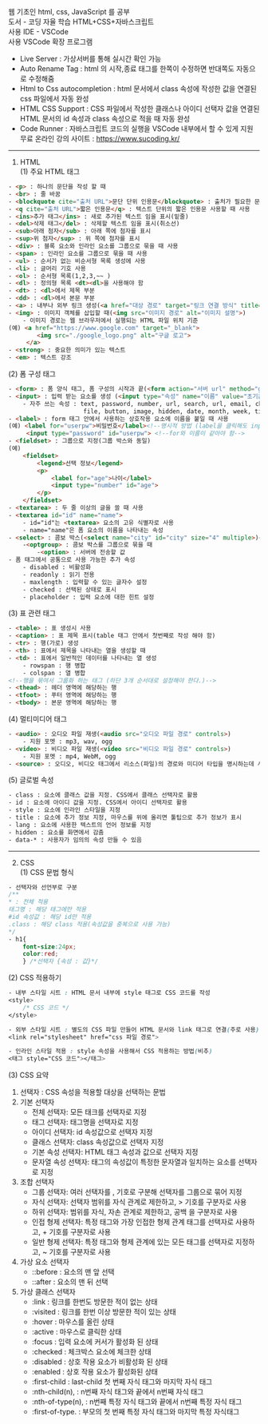 웹 기초인 html, css, JavaScript 를 공부  
도서 - 코딩 자율 학습 HTML+CSS+자바스크립트  
사용 IDE - VSCode  
사용 VSCode 확장 프로그램  
- Live Server : 가상서버를 통해 실시간 확인 가능
- Auto Rename Tag : html 의 시작,종료 태그를 한쪽이 수정하면 반대쪽도 자동으로 수정해줌
- Html to Css autocompletion : html 문서에서 class 속성에 작성한 값을 연결된 css 파일에서 자동 완성
- HTML CSS Support : CSS 파일에서 작성한 클래스나 아이디 선택자 값을 연결된 HTML 문서의 id 속성과 class 속성으로 적을 때 자동 완성
- Code Runner : 자바스크립트 코드의 실행을 VSCode 내부에서 할 수 있게 지원  
무료 온라인 강의 사이트 : https://www.sucoding.kr/
--------------------------------------------------------------------------------------------------
1. HTML  
(1) 주요 HTML 태그  
```html
- <p> : 하나의 문단을 작성 할 때
- <br> : 줄 바꿈
- <blockquote cite="출처 URL">문단 단위 인용문</blockquote> : 출처가 필요한 문단 단위 인용문에 사용
- <q cite="출처 URL">짧은 인용문</q> : 텍스트 단위의 짧은 인용문 사용할 때 사용
- <ins>추가 태그</ins> : 새로 추가된 텍스트 임을 표시(밑줄)
- <del>삭제 태그</del> : 삭제할 텍스트 임을 표시(취소선)
- <sub>아래 첨자</sub> : 아래 쪽에 첨자를 표시
- <sup>위 첨자</sup> : 위 쪽에 첨자를 표시
- <div> : 블록 요소와 인라인 요소를 그룹으로 묶을 때 사용
- <span> : 인라인 요소를 그룹으로 묶을 때 사용
- <ul> : 순서가 없는 비순서형 목록 생성에 사용
- <li> : 글머리 기호 사용
- <ol> : 순서형 목록(1,2,3,~~ )
- <dl> : 정의형 목록 <dt><dl>을 사용해야 함
- <dt> : <dl>에서 제목 부분
- <dd> : <dl>에서 본문 부분
- <a> : 내부나 외부 링크 생성(<a href="대상 경로" target="링크 연결 방식" title="링크 설명">)
- <img> : 이미지 객체를 삽입할 때(<img src="이미지 경로" alt="이미지 설명">)
    - 이미지 경로는 웹 브라우저에서 실행되는 HTML 파일 위치 기준
(예) <a href="https://www.google.com" target="_blank">
        <img src="./google_logo.png" alt="구글 로고">
     </a>
- <strong> : 중요한 의미가 있는 텍스트
- <em> : 텍스트 강조
```
(2) 폼 구성 태그
```html
- <form> : 폼 양식 태그, 폼 구성의 시작과 끝(<form action="서버 url" method="get 또는 post"></form>)
- <input> : 입력 받는 요소를 생성 (<input type="속성" name="이름" value="초기값">)
    - 자주 쓰는 속성 : text, password, number, url, search, url, email, checkbox, radio, 
                     file, button, image, hidden, date, month, week, time, color, submit, reset
- <label> : form 태그 안에서 사용하는 상호작용 요소에 이름을 붙일 때 사용
(예) <label for="userpw">비밀번호</label><!--명시적 방법 (label을 클릭해도 input에 커서 이동)-->
     <input type="password" id="userpw"> <!--for와 이름이 같아야 함-->
- <fieldset> : 그룹으로 지정(그룹 박스와 동일)
(예) 
    <fieldset>       
        <legend>선택 정보</legend>
        <p>
            <label for="age">나이</label>
            <input type="number" id="age">
        </p>
    </fieldset>
- <textarea> : 두 줄 이상의 글을 쓸 때 사용
- <textarea id="id" name="name">
    - id="id"는 <textarea> 요소의 고유 식별자로 사용
    - name="name"은 폼 요소의 이름을 나타내는 속성
- <select> : 콤보 박스(<select name="city" id="city" size="4" multiple>)<!--4개씩 표시, 다중 선택-->
    -<optgroup> : 콤보 박스를 그룹으로 묶을 때 
        -<option> : 서버에 전송할 값
- 폼 태그에서 공통으로 사용 가능한 추가 속성
    - disabled : 비활성화
    - readonly : 읽기 전용
    - maxlength : 입력할 수 있는 글자수 설정
    - checked : 선택된 상태로 표시
    - placeholder : 입력 요소에 대한 힌트 설정
```
(3) 표 관련 태그
```html
- <table> : 표 생성시 사용
- <caption> : 표 제목 표시(table 태그 안에서 첫번째로 작성 해야 함)
- <tr> : 행(가로) 생성
- <th> : 표에서 제목을 나타내는 열을 생성할 때
- <td> : 표에서 일반적인 데이터를 나타내는 열 생성
    - rowspan : 행 병합
    - colspan : 열 병합
<!--행을 묶여서 그룹화 하는 태그 (하단 3개 순서대로 설정해야 한다.)-->
- <thead> : 헤더 영역에 해당하는 행
- <tfoot> : 푸터 영역에 해당하는 행
- <tbody> : 본문 영역에 해당하는 행
```
(4) 멀티미디어 태그
```html
- <audio> : 오디오 파일 재생(<audio src="오디오 파일 경로" controls>)
    - 지원 포멧 : mp3, wav, ogg
- <video> : 비디오 파일 재생(<video src="비디오 파일 경로" controls>)
    - 지원 포멧 : mp4, WebM, ogg
- <source> : 오디오, 비디오 태그에서 리소스(파일)의 경로와 미디어 타입을 명시하는데 사용
```
(5) 글로벌 속성
```html
- class : 요소에 클래스 값을 지정. CSS에서 클래스 선택자로 활용
- id : 요소에 아이디 값을 지정. CSS에서 아이디 선택자로 활용
- style : 요소에 인라인 스타일을 지정
- title : 요소에 추가 정보 지정, 마우스를 위에 올리면 툴팁으로 추가 정보가 표시
- lang : 요소에 사용한 텍스트의 언어 정보를 지정
- hidden : 요소를 화면에서 감춤
- data-* : 사용자가 임의의 속성 만들 수 있음
```
--------------------------------------------------------------------------
2. CSS  
(1) CSS 문법 형식
```css
- 선택자와 선언부로 구분
/**  
* : 전체 적용
태그명 : 해당 태그에만 적용
#id 속성값 : 해당 id만 적용
.class : 해당 class 적용(속성값을 중복으로 사용 가능)
*/
- h1{ 
    font-size:24px; 
    color:red;
    } /*선택자 {속성 : 값}*/
``` 
(2) CSS 적용하기
```css
- 내부 스타일 시트 : HTML 문서 내부에 style 태그로 CSS 코드를 작성
<style>
    /* CSS 코드 */
</style>

- 외부 스타일 시트 : 별도의 CSS 파일 만들어 HTML 문서와 link 태그로 연결(주로 사용)
<link rel="stylesheet" href="css 파일 경로">

- 인라인 스타일 적용 : style 속성을 사용해서 CSS 적용하는 방법(비추)
<태그 style="CSS 코드"></태그>
```
(3) CSS 요약
1) 선택자 : CSS 속성을 적용할 대상을 선택하는 문법
2) 기본 선택자 
    - 전체 선택자: 모든 태크를 선택자로 지정
    - 태그 선택자: 태그명을 선택자로 지정
    - 아이디 선택자: id 속성값으로 선택자 지정
    - 클래스 선택자: class 속성값으로 선택자 지정
    - 기본 속성 선택자: HTML 태그 속성과 값으로 선택자 지정
    - 문자열 속성 선택자: 태그의 속성값이 특정한 문자열과 일치하는 요소를 선택자로 지정
3) 조합 선택자
    - 그룹 선택자: 여러 선택자를 , 기호로 구분해 선택자를 그룹으로 묶어 지정
    - 자식 선택자: 선택자 범위를 자식 관계로 제한하고, > 기호를 구분자로 사용
    - 하위 선택자: 범위를 자식, 자손 관계로 제한하고, 공백 을 구분자로 사용
    - 인접 형제 선택자: 특정 태그와 가장 인접한 형제 관계 태그를 선택자로 사용하고, + 기호를 구분자로 사용
    - 일반 형제 선택자: 특정 태그와 형제 관계에 있는 모든 태그를 선택자로 지정하고, ~ 기호를 구분자로 사용
4) 가상 요소 선택자
    - ::before : 요소의 맨 앞 선택
    - ::after : 요소의 맨 뒤 선택
5) 가상 클래스 선택자
    - :link : 링크를 한번도 방문한 적이 없는 상태
    - :visited : 링크를 한번 이상 방문한 적이 있는 상태
    - :hover : 마우스를 올린 상태
    - :active : 마우스로 클릭한 상태
    - :focus : 입력 요소에 커서가 활성화 된 상태
    - :checked : 체크박스 요소에 체크한 상태
    - :disabled : 상호 작용 요소가 비활성화 된 상태
    - :enabled : 상호 작용 요소가 활성화된 상태
    - :first-child : last-child 첫 번째 자식 태그와 마지막 자식 태그
    - :nth-child(n), : n번째 자식 태그와 끝에서 n번째 자식 태그
    - :nth-of-type(n), : n번째 특정 자식 태그와 끝에서 n번째 특정 자식 태그
    - :first-of-type. : 부모의 첫 번째 특정 자식 태그와 마지막 특정 자식태그